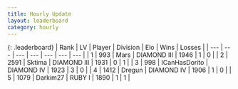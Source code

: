```yaml
---
title: Hourly Update
layout: leaderboard
category: hourly
---
```


{: .leaderboard}
| Rank | LV | Player | Division | Elo | Wins | Losses |
| --- | --- | --- | --- | --- | --- | --- |
| <span data-change="-">1</span> | 993 | <span title="ID: 651782">Mаrs</span> | DIAMOND III | <span data-change="-">1946</span> | <span data-change="-">1</span> | <span data-change="-">0</span> |
| <span data-change="-">2</span> | 2591 | <span title="ID: 353063">Sktima</span> | DIAMOND III | <span data-change="-">1931</span> | <span data-change="-">0</span> | <span data-change="-">1</span> |
| <span data-change="-">3</span> | 998 | <span title="ID: 415713">ICanHasDorito</span> | DIAMOND IV | <span data-change="-">1923</span> | <span data-change="-">3</span> | <span data-change="-">0</span> |
| <span data-change="-">4</span> | 1412 | <span title="ID: 337810">Dregun</span> | DIAMOND IV | <span data-change="-">1906</span> | <span data-change="-">1</span> | <span data-change="-">0</span> |
| <span data-change="-">5</span> | 1079 | <span title="ID: 694036">Darkim27</span> | RUBY I | <span data-change="-">1890</span> | <span data-change="-">1</span> | <span data-change="-">1</span> |